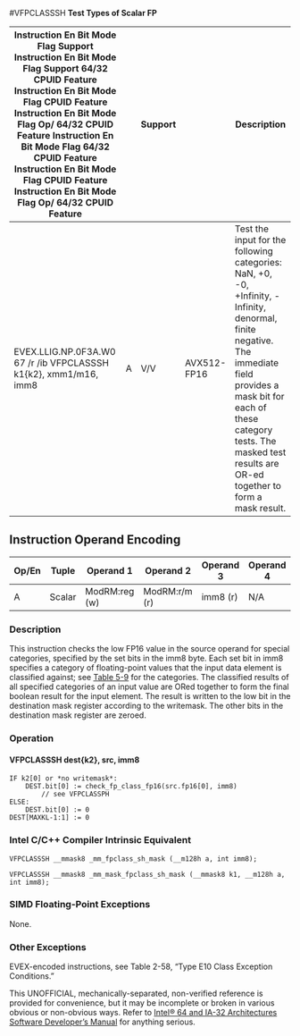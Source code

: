 #VFPCLASSSH
**Test Types of Scalar FP**

| Instruction En Bit Mode Flag Support Instruction En Bit Mode Flag Support 64/32 CPUID Feature Instruction En Bit Mode Flag CPUID Feature Instruction En Bit Mode Flag Op/ 64/32 CPUID Feature Instruction En Bit Mode Flag 64/32 CPUID Feature Instruction En Bit Mode Flag CPUID Feature Instruction En Bit Mode Flag Op/ 64/32 CPUID Feature |     | Support |             | Description                                                                                                                                                                                                                                            |
| ---------------------------------------------------------------------------------------------------------------------------------------------------------------------------------------------------------------------------------------------------------------------------------------------------------------------------------------------- | --- | ------- | ----------- | ------------------------------------------------------------------------------------------------------------------------------------------------------------------------------------------------------------------------------------------------------ |
| EVEX.LLIG.NP.0F3A.W0 67 /r /ib VFPCLASSSH k1{k2}, xmm1/m16, imm8                                                                                                                                                                                                                                                                               | A   | V/V     | AVX512-FP16 | Test the input for the following categories: NaN, +0, -0, +Infinity, -Infinity, denormal, finite negative. The immediate field provides a mask bit for each of these category tests. The masked test results are OR-ed together to form a mask result. |

## Instruction Operand Encoding

| Op/En | Tuple  | Operand 1     | Operand 2     | Operand 3 | Operand 4 |
| ----- | ------ | ------------- | ------------- | --------- | --------- |
| A     | Scalar | ModRM:reg (w) | ModRM:r/m (r) | imm8 (r)  | N/A       |

### Description

This instruction checks the low FP16 value in the source operand for special categories, specified by the set bits in the imm8 byte. Each set bit in imm8 specifies a category of floating-point values that the input data element is classified against; see [Table 5-9](/x86/vfpclassph#tbl-5-9) for the categories. The classified results of all specified categories of an input value are ORed together to form the final boolean result for the input element. The result is written to the low bit in the destination mask register according to the writemask. The other bits in the destination mask register are zeroed.

### Operation

#### VFPCLASSSH dest{k2}, src, imm8

```
IF k2[0] or *no writemask*:
    DEST.bit[0] := check_fp_class_fp16(src.fp16[0], imm8)
        // see VFPCLASSPH
ELSE:
    DEST.bit[0] := 0
DEST[MAXKL-1:1] := 0

```

### Intel C/C++ Compiler Intrinsic Equivalent

```
VFPCLASSSH __mmask8 _mm_fpclass_sh_mask (__m128h a, int imm8);

```

```
VFPCLASSSH __mmask8 _mm_mask_fpclass_sh_mask (__mmask8 k1, __m128h a, int imm8);

```

### SIMD Floating-Point Exceptions

None.

### Other Exceptions

EVEX-encoded instructions, see Table 2-58, “Type E10 Class Exception Conditions.”

This UNOFFICIAL, mechanically-separated, non-verified reference is provided for convenience, but it may be
incomplete or broken in various obvious or non-obvious
ways. Refer to [Intel® 64 and IA-32 Architectures Software Developer’s Manual](https://software.intel.com/en-us/download/intel-64-and-ia-32-architectures-sdm-combined-volumes-1-2a-2b-2c-2d-3a-3b-3c-3d-and-4) for anything serious.
